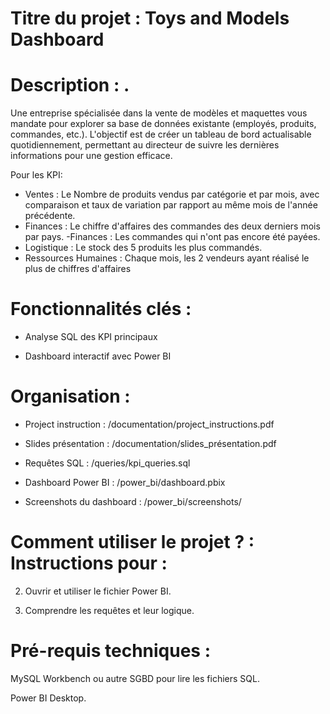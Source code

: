 # Titre du projet : Toys and Models Dashboard

# Description : .

Une entreprise spécialisée dans la vente de modèles et maquettes vous mandate pour explorer sa base de données existante (employés, produits, commandes, etc.). L'objectif est de créer un tableau de bord actualisable quotidiennement, permettant au directeur de suivre les dernières informations pour une gestion efficace.

Pour les KPI:
  - Ventes : Le Nombre de produits vendus par catégorie et par mois, avec comparaison et taux de variation par rapport au même mois de l'année précédente.
  - Finances : Le chiffre d'affaires des commandes des deux derniers mois par pays.
   -Finances : Les commandes qui n'ont pas encore été payées.
  - Logistique : Le stock des 5 produits les plus commandés.
  - Ressources Humaines : Chaque mois, les 2 vendeurs ayant réalisé le plus de chiffres d'affaires

# Fonctionnalités clés :

  - Analyse SQL des KPI principaux

  - Dashboard interactif avec Power BI


# Organisation :

  - Project instruction : /documentation/project_instructions.pdf
    
  - Slides présentation : /documentation/slides_présentation.pdf
  
  - Requêtes SQL : /queries/kpi_queries.sql

  - Dashboard Power BI : /power_bi/dashboard.pbix

-  Screenshots du dashboard : /power_bi/screenshots/


# Comment utiliser le projet ? : Instructions pour :


2. Ouvrir et utiliser le fichier Power BI.


3. Comprendre les requêtes et leur logique.



# Pré-requis techniques :

MySQL Workbench ou autre SGBD pour lire les fichiers SQL.

Power BI Desktop.
